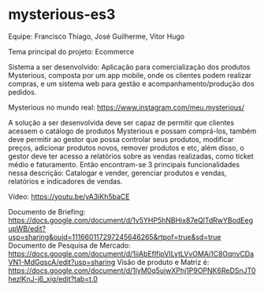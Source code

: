 # mysterious-es3

Equipe: Francisco Thiago, José Guilherme, Vitor Hugo

Tema principal do projeto: Ecommerce

Sistema a ser desenvolvido: Aplicação para comercialização dos produtos Mysterious, composta por um app mobile, onde os clientes podem realizar compras, e um sistema web para gestão e acompanhamento/produção dos pedidos.

Mysterious no mundo real: https://www.instagram.com/meu.mysterious/

A solução a ser desenvolvida deve ser capaz de permitir que clientes acessem o catálogo de produtos Mysterious e possam comprá-los, também deve permitir ao gestor que possa controlar seus produtos, modificar preços, adicionar produtos novos, remover produtos e etc, além disso, o gestor deve ter acesso a relatórios sobre as vendas realizadas, como ticket médio e faturamento. Então encontram-se 3 principais funcionalidades nessa descrição: Catalogar e vender, gerenciar produtos e vendas, relatórios e indicadores de vendas.

Vídeo: https://youtu.be/yA3iKh5baCE

Documento de Briefing: https://docs.google.com/document/d/1v5YHP5hNBHix87eQlTdRwYBodEegupWB/edit?usp=sharing&ouid=111660117297245646265&rtpof=true&sd=true
Documento de Pesquisa de Mercado: https://docs.google.com/document/d/1iiAbEflfipVILytLVvOMAi1C8OqnvCDaVN1-MdGqscA/edit?usp=sharing
Visão de produto e Matriz é: https://docs.google.com/document/d/1lyM0q5uiwXPhj1P9OPNK6ReDSnJT0hezlKnJ-j6_xig/edit?tab=t.0
